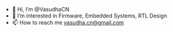 - 👋 Hi, I’m @VasudhaCN
- 👀 I’m interested in Firmware, Embedded Systems, RTL Design
- 📫 How to reach me vasudha.cn@gmail.com

<!---
Vasudha511/Vasudha511 is a ✨ special ✨ repository because its `README.md` (this file) appears on your GitHub profile.
You can click the Preview link to take a look at your changes.
--->
